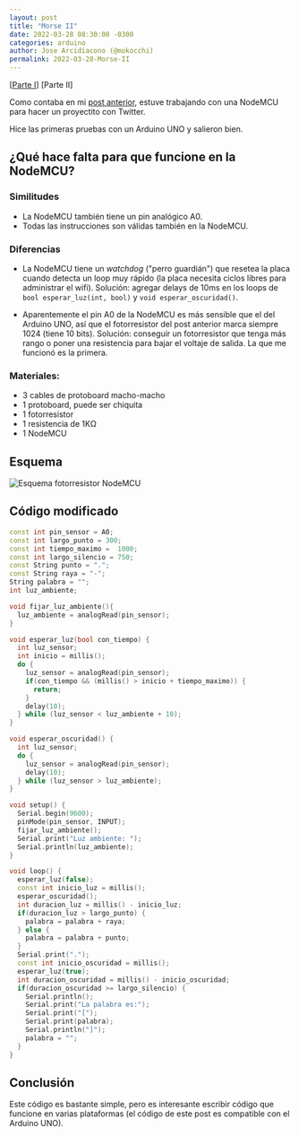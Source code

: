 ```yaml
---
layout: post
title: "Morse II"
date: 2022-03-28 08:30:00 -0300
categories: arduino
author: Jose Arcidiacono (@mokocchi)
permalink: 2022-03-28-Morse-II
---
```

[[Parte I](2022-03-28-Morse-I)] [Parte II]

Como contaba en mi [post anterior](2022-03-28-Morse-I), estuve trabajando con una NodeMCU para hacer un proyectito
con Twitter.

Hice las primeras pruebas con un Arduino UNO y salieron bien. 

## ¿Qué hace falta para que funcione en la NodeMCU?

### Similitudes
- La NodeMCU también tiene un pin analógico A0.
- Todas las instrucciones son válidas también en la NodeMCU.

### Diferencias
- La NodeMCU tiene un _watchdog_ ("perro guardián") que resetea la placa cuando detecta un loop muy rápido (la placa necesita ciclos libres para administrar el wifi). Solución: agregar delays de 10ms en los loops de `bool esperar_luz(int, bool)` y `void esperar_oscuridad()`.

- Aparentemente el pin A0 de la NodeMCU es más sensible que el del Arduino UNO, así que el fotorresistor del post anterior marca siempre 1024 (tiene 10 bits). Solución: conseguir un fotorresistor que tenga más rango o poner una resistencia para bajar el voltaje de salida. La que me funcionó es la primera.

### Materiales:

- 3 cables de protoboard macho-macho
- 1 protoboard, puede ser chiquita
- 1 fotorresistor
- 1 resistencia de 1KΩ
- 1 NodeMCU

## Esquema
![Esquema fotorresistor NodeMCU](https://mokocchi.github.io/assets/images/2022-03-28-Morse-II-Photoresistor-nodeMCU.png)

## Código modificado
```cpp
const int pin_sensor = A0;
const int largo_punto = 300;
const int tiempo_maximo =  1000;
const int largo_silencio = 750;
const String punto = ".";
const String raya = "-";
String palabra = "";
int luz_ambiente;

void fijar_luz_ambiente(){
  luz_ambiente = analogRead(pin_sensor);
}

void esperar_luz(bool con_tiempo) {
  int luz_sensor;
  int inicio = millis();
  do {
    luz_sensor = analogRead(pin_sensor);
    if(con_tiempo && (millis() > inicio + tiempo_maximo)) {
      return;
    }
    delay(10);
  } while (luz_sensor < luz_ambiente + 10);
}

void esperar_oscuridad() {
  int luz_sensor;
  do {
    luz_sensor = analogRead(pin_sensor);
    delay(10);
  } while (luz_sensor > luz_ambiente);
}

void setup() {
  Serial.begin(9600);
  pinMode(pin_sensor, INPUT);
  fijar_luz_ambiente();
  Serial.print("Luz ambiente: ");
  Serial.println(luz_ambiente);
}

void loop() {
  esperar_luz(false);  
  const int inicio_luz = millis();
  esperar_oscuridad();
  int duracion_luz = millis() - inicio_luz;
  if(duracion_luz > largo_punto) {
    palabra = palabra + raya;
  } else {
    palabra = palabra + punto;
  }
  Serial.print(".");
  const int inicio_oscuridad = millis();
  esperar_luz(true);
  int duracion_oscuridad = millis() - inicio_oscuridad;
  if(duracion_oscuridad >= largo_silencio) {
    Serial.println();
    Serial.print("La palabra es:");
    Serial.print("[");
    Serial.print(palabra);
    Serial.println("]");
    palabra = "";    
  }
}
```

## Conclusión
Este código es bastante simple, pero es interesante escribir código que funcione en varias plataformas (el código de este post es compatible con el Arduino UNO).